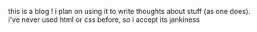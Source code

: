 this is a blog !
i plan on using it to write thoughts about stuff (as one does).
i've never used html or css before, so i accept its jankiness
